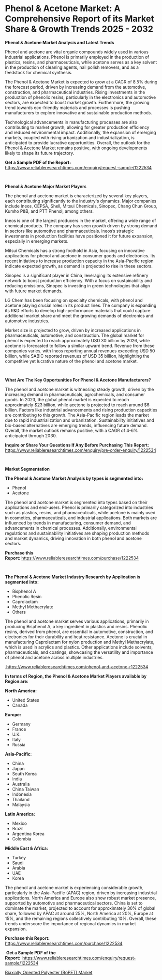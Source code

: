 <p><h1>Phenol & Acetone Market: A Comprehensive Report of its Market Share & Growth Trends 2025 - 2032</h1></p><p><strong>Phenol & Acetone Market Analysis and Latest Trends</strong></p>
<p><p>Phenol and acetone are vital organic compounds widely used in various industrial applications. Phenol is primarily employed in the production of plastics, resins, and pharmaceuticals, while acetone serves as a key solvent in the production of cleaning agents, nail polish removers, and as a feedstock for chemical synthesis.</p><p>The Phenol & Acetone Market is expected to grow at a CAGR of 8.5% during the forecast period, driven by increasing demand from the automotive, construction, and pharmaceutical industries. Rising investments in the production of phenolic resins, particularly in the electronics and automotive sectors, are expected to boost market growth. Furthermore, the growing trend towards eco-friendly materials and processes is pushing manufacturers to explore innovative and sustainable production methods.</p><p>Technological advancements in manufacturing processes are also contributing to market growth, allowing for greater production efficiency and reduced environmental impact. Additionally, the expansion of emerging markets, coupled with rising urbanization and industrialization, is anticipated to provide lucrative opportunities. Overall, the outlook for the Phenol & Acetone Market remains positive, with ongoing developments likely to shape its future trajectory.</p></p>
<p><strong>Get a Sample PDF of the Report:&nbsp;</strong> <a href="https://www.reliableresearchtimes.com/enquiry/request-sample/1222534?utm_campaign=2646&utm_medium=2&utm_source=Github&utm_content=ia&utm_term=03042025&utm_id=phenol-acetone">https://www.reliableresearchtimes.com/enquiry/request-sample/1222534</a></p>
<p>&nbsp;</p>
<p><strong>Phenol & Acetone Major Market Players</strong></p>
<p><p>The phenol and acetone market is characterized by several key players, each contributing significantly to the industry's dynamics. Major companies include Ineos, CEPSA, Shell, Mitsui Chemicals, Sinopec, Chang Chun Group, Kumho P&B, and PTT Phenol, among others. </p><p>Ineos is one of the largest producers in the market, offering a wide range of chemical products. The company has seen growth driven by strong demand in sectors like automotive and pharmaceuticals. Ineos’s strategic investments in production facilities have positioned it for future expansion, especially in emerging markets.</p><p>Mitsui Chemicals has a strong foothold in Asia, focusing on innovative applications for phenol and acetone in consumer goods and electronics. Its recent initiatives to increase production capacity in the Asia-Pacific region indicate expected growth, as demand is projected to rise in these sectors.</p><p>Sinopec is a significant player in China, leveraging its extensive refinery network to boost production efficiency. With a focus on sustainability and reducing emissions, Sinopec is investing in green technologies that align with future market demands.</p><p>LG Chem has been focusing on specialty chemicals, with phenol and acetone playing crucial roles in its product lines. The company is expanding its R&D efforts to develop high-performance materials that could capture additional market share and meet the growing demands of electronics and automotive industries.</p><p>Market size is projected to grow, driven by increased applications in pharmaceuticals, automotive, and construction. The global market for phenol is expected to reach approximately USD 30 billion by 2026, while acetone is forecasted to follow a similar upward trend. Revenue from these companies varies, with Ineos reporting annual revenues exceeding USD 50 billion, while SABIC reported revenues of USD 35 billion, highlighting the competitive yet lucrative nature of the phenol and acetone market.</p></p>
<p>&nbsp;</p>
<p><strong>What Are The Key Opportunities For Phenol & Acetone Manufacturers?</strong></p>
<p><p>The phenol and acetone market is witnessing steady growth, driven by the increasing demand in pharmaceuticals, agrochemicals, and consumer goods. In 2023, the global phenol market is expected to reach approximately $23 billion, while acetone is projected to reach around $6 billion. Factors like industrial advancements and rising production capacities are contributing to this growth. The Asia-Pacific region leads the market due to rapid industrialization and urbanization. Sustainability initiatives and bio-based alternatives are emerging trends, influencing future demand. Overall, the market outlook remains positive, with a CAGR of 4-6% anticipated through 2030.</p></p>
<p><strong>Inquire or Share Your Questions If Any Before Purchasing This Report:</strong> <a href="https://www.reliableresearchtimes.com/enquiry/pre-order-enquiry/1222534?utm_campaign=2646&utm_medium=2&utm_source=Github&utm_content=ia&utm_term=03042025&utm_id=phenol-acetone">https://www.reliableresearchtimes.com/enquiry/pre-order-enquiry/1222534</a></p>
<p>&nbsp;</p>
<p><strong>Market Segmentation</strong></p>
<p><strong>The Phenol & Acetone Market Analysis by types is segmented into:</strong></p>
<p><ul><li>Phenol</li><li>Acetone</li></ul></p>
<p><p>The phenol and acetone market is segmented into types based on their applications and end-users. Phenol is primarily categorized into industries such as plastics, resins, and pharmaceuticals, while acetone is mainly used in cosmetics, pharmaceuticals, and industrial applications. Both markets are influenced by trends in manufacturing, consumer demand, and advancements in chemical processes. Additionally, environmental regulations and sustainability initiatives are shaping production methods and market dynamics, driving innovation in both phenol and acetone sectors.</p></p>
<p><strong>Purchase this Report:&nbsp;</strong><a href="https://www.reliableresearchtimes.com/purchase/1222534?utm_campaign=2646&utm_medium=2&utm_source=Github&utm_content=ia&utm_term=03042025&utm_id=phenol-acetone">https://www.reliableresearchtimes.com/purchase/1222534</a></p>
<p>&nbsp;</p>
<p><strong>The Phenol & Acetone Market Industry Research by Application is segmented into:</strong></p>
<p><ul><li>Bisphenol A</li><li>Phenolic Resin</li><li>Caprolactam</li><li>Methyl Methacrylate</li><li>Others</li></ul></p>
<p><p>The phenol and acetone market serves various applications, primarily in producing Bisphenol A, a key ingredient in plastics and resins. Phenolic resins, derived from phenol, are essential in automotive, construction, and electronics for their durability and heat resistance. Acetone is crucial in manufacturing Caprolactam for nylon production and Methyl Methacrylate, which is used in acrylics and plastics. Other applications include solvents, pharmaceuticals, and coatings, showcasing the versatility and importance of phenol and acetone across multiple industries.</p></p>
<p><a href="https://www.reliableresearchtimes.com/phenol-and-acetone-r1222534?utm_campaign=2646&utm_medium=2&utm_source=Github&utm_content=ia&utm_term=03042025&utm_id=phenol-acetone">&nbsp;https://www.reliableresearchtimes.com/phenol-and-acetone-r1222534</a></p>
<p><strong>In terms of Region, the Phenol & Acetone Market Players available by Region are:</strong></p>
<p>
    <p> <strong> North America: </strong>
        <ul>
            <li>United States</li>
            <li>Canada</li>
        </ul>
        </p> 
    <p> <strong> Europe: </strong>
        <ul>
            <li>Germany</li>
            <li>France</li>
            <li>U.K.</li>
            <li>Italy</li>
            <li>Russia</li>
        </ul>
        </p> 
    <p> <strong> Asia-Pacific: </strong>
        <ul>
            <li>China</li>
            <li>Japan</li>
            <li>South Korea</li>
            <li>India</li>
            <li>Australia</li>
            <li>China Taiwan</li>
            <li>Indonesia</li>
            <li>Thailand</li>
            <li>Malaysia</li>
        </ul>
        </p> 
    <p> <strong> Latin America: </strong>
        <ul>
            <li>Mexico</li>
            <li>Brazil</li>
            <li>Argentina Korea</li>
            <li>Colombia</li>
        </ul>
        </p> 
    <p> <strong> Middle East & Africa: </strong>
        <ul>
            <li>Turkey</li>
            <li>Saudi</li>
            <li>Arabia</li>
            <li>UAE</li>
            <li>Korea</li>
        </ul>
    </p>
    </p>
<p><p>The phenol and acetone market is experiencing considerable growth, particularly in the Asia-Pacific (APAC) region, driven by increasing industrial applications. North America and Europe also show robust market presence, supported by automotive and pharmaceutical sectors. China is set to dominate the market, projected to account for approximately 30% of global share, followed by APAC at around 25%, North America at 20%, Europe at 15%, and the remaining regions collectively contributing 10%. Overall, these trends underscore the importance of regional dynamics in market expansion.</p></p>
<p><strong>Purchase this Report: </strong><a href="https://www.reliableresearchtimes.com/purchase/1222534?utm_campaign=2646&utm_medium=2&utm_source=Github&utm_content=ia&utm_term=03042025&utm_id=phenol-acetone">https://www.reliableresearchtimes.com/purchase/1222534</a></p>
<p>&nbsp;<strong>Get a Sample PDF of the Report:&nbsp;&nbsp;</strong><a href="https://www.reliableresearchtimes.com/enquiry/request-sample/1222534?utm_campaign=2646&utm_medium=2&utm_source=Github&utm_content=ia&utm_term=03042025&utm_id=phenol-acetone">https://www.reliableresearchtimes.com/enquiry/request-sample/1222534</a></p>
<p><strong></strong></p>
<p><p><a href="https://github.com/mayabungard8092/Market-Research-Report-List-1/blob/main/biaxially-oriented-polyester-bopet-market.md?utm_campaign=2646&utm_medium=2&utm_source=Github&utm_content=ia&utm_term=03042025&utm_id=phenol-acetone">Biaxially Oriented Polyester (BoPET) Market</a></p></p>